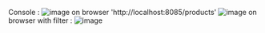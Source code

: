 Console : ![image](https://github.com/user-attachments/assets/cab026ed-8788-4076-9813-7da04e510f13)
on browser 'http://localhost:8085/products' ![image](https://github.com/user-attachments/assets/360bd649-1c7e-4e17-888f-efd58129cbfd)
on browser with filter : ![image](https://github.com/user-attachments/assets/009854ca-5087-4854-9b18-16a8af143816)
